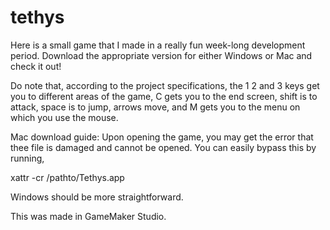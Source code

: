 # tethys
Here is a small game that I made in a really fun week-long development period. Download the appropriate version for either Windows or Mac and check it out!

Do note that, according to the project specifications, the 1 2 and 3 keys get you to different areas of the game, C gets you to the end screen, shift is to attack, space is to jump, arrows move, and M gets you to the menu on which you use the mouse.

Mac download guide: Upon opening the game, you may get the error that thee file is damaged and cannot be opened. You can easily bypass this by running,

xattr -cr /pathto/Tethys.app

Windows should be more straightforward.

This was made in GameMaker Studio.
